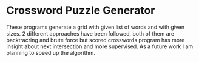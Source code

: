 # Crossword Puzzle Generator
These programs generate a grid with given list of words and
with given sizes.
2 different approaches have been followed, both of them are 
backtracring and brute force but scored crosswords program has more insight 
about next intersection and more supervised. 
As a future work I am planning to speed up the algorithm.
